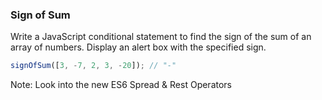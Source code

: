 ### Sign of Sum

Write a JavaScript conditional statement to find the sign of the sum of an array of numbers. Display an alert box with the specified sign.


```jsx
signOfSum([3, -7, 2, 3, -20]); // "-"
```

Note: Look into the new ES6 Spread & Rest Operators